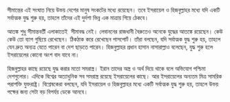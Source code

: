 সীমান্তের এই সংঘাত নিয়ে উভয় দেশের মানুষ সংকটের মধ্যে রয়েছেন। তবে ইসরায়েল ও হিজবুল্লাহর মধ্যে যদি একটি সর্বাত্মক যুদ্ধ শুরু হয়, তাহলে তাঁদের এই দুর্দশা ভিন্ন এক মাত্রায় গিয়ে ঠেকবে।

আতঙ্ক শুধু সীমান্তবর্তী এলাকাতেই  সীমাবদ্ধ নেই। লেবাননের রাজধানী বৈরুতেও অনেকে যুদ্ধের আতঙ্কে রয়েছেন। কেউ কেউ তো ব্যাগ গুছিয়ে রেখেছেন। ঠিকঠাক করে রেখেছেন পাসপোর্ট। তাঁরা বলছেন, যদি সর্বাত্মক যুদ্ধ শুরু হয়, তাহলে যেন দ্রুত অন্যত্র যেতে পারেন বা দেশ ছাড়তে পারেন। হিজবুল্লাহর প্রধান হাসান নাসারাল্লাও বলেছেন, যুদ্ধ শুরু হলে ইসরায়েলের কোনো অংশ বাদ যাবে না।

হিজবুল্লাহর কাছে রয়েছে যুদ্ধ করার মতো সমরাস্ত্র। ইরান তাদের অস্ত্র ও অর্থ দিয়ে থাকে বলে অভিযোগ পশ্চিমা দেশগুলোর। এদিকে বিশ্বের অত্যাধুনিক সব সমরাস্ত্র রয়েছে ইসরায়েলের কাছে। আর ইসরায়েলের অন্যতম মিত্র সামরিক পরাশক্তি যুক্তরাষ্ট্র। বিশ্লেষকেরা বলছেন, যদি ইসরায়েল ও হিজবুল্লাহর মধ্যে একটি সর্বাত্মক যুদ্ধ শুরু হয়, তাহলে উভয় পক্ষের জন্য সেটা বড় বিপর্যয় ডেকে আনবে।
